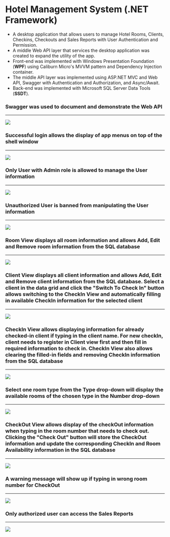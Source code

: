 # Hotel Management System (.NET Framework)

<ul>
  <li> A desktop application that allows users to manage Hotel Rooms, Clients, Checkins, Checkouts and Sales Reports with User Authentication and Permission. </li>
  <li> A middle Web API layer that services the desktop application was created to expand the utility of the app. </li>
  <li> Front-end was implemented with Windows Presentation Foundation (<strong>WPF</strong>) using Caliburn Micro's MVVM pattern and Dependency Injection container. </li>
  <li> The middle API layer was implemented using ASP.NET MVC and Web API, Swagger with Authentication and Authorization, and Async/Await. </li>
  <li> Back-end was implemented with Microsoft SQL Server Data Tools (<strong>SSDT</strong>). </li> 
</ul>


<h3></h3>
<h3> Swagger was used to document and demonstrate the Web API</h3>
<hr>
<img src="./Images/WebAPI.png">


<h3></h3>
<h3>Successful login allows the display of app menus on top of the shell window</h3>
<hr>
<img src="./Images/Login.png">


<h3></h3>
<h3>Only User with Admin role is allowed to manage the User information</h3>
<hr>
<img src="./Images/User.png">


<h3></h3>
<h3>Unauthorized User is banned from manipulating the User information</h3>
<hr>
<img src="./Images/unauthorizedUser.png">


<h3></h3>
<h3>Room View displays all room information and allows Add, Edit and Remove room information from the SQL database</h3>
<hr>
<img src="./Images/room.png">


<h3></h3>
<h3>Client View displays all client information and allows Add, Edit and Remove client information from the SQL database. Select a client in the data grid and click the "Switch To Check In" button allows switching to the CheckIn View and automatically filling in available CheckIn information for the selected client</h3>
<hr>
<img src="./Images/client.png">


<h3></h3>
<h3>CheckIn View allows displaying information for already checked-in client if typing in the client name. For new checkIn, client needs to register in Client view first and then fill in required information to check in. CheckIn View also allows clearing the filled-in fields and removing CheckIn information from the SQL database</h3>
<hr>
<img src="./Images/checkedIn.png">


<h3></h3>
<h3>Select one room type from the Type drop-down will display the available rooms of the chosen type in the Number drop-down</h3>
<hr>
<img src="./Images/checkIn.png">


<h3></h3>
<h3>CheckOut View allows display of the checkOut information when typing in the room number that needs to check out. Clicking the "Check Out" button will store the CheckOut information and update the corresponding CheckIn and Room Availability information in the SQL database</h3>
<hr>
<img src="./Images/checkedOut.png">


<h3></h3>
<h3>A warning message will show up if typing in wrong room number for CheckOut</h3>
<hr>
<img src="./Images/checkOut.png">


<h3></h3>
<h3>Only authorized user can access the Sales Reports</h3>
<hr>
<img src="./Images/saleReport.png">
